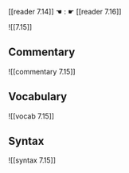 [[reader 7.14]] ☚ : ☛ [[reader 7.16]]

![[7.15]]

## Commentary

![[commentary 7.15]]

## Vocabulary

![[vocab 7.15]]

## Syntax

![[syntax 7.15]]

